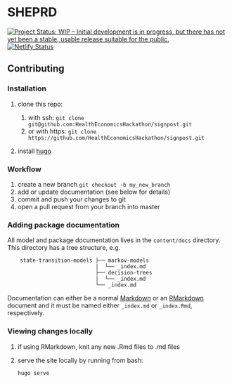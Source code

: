 # SHEPRD

[![Project Status: WIP – Initial development is in progress, but there has not yet been a stable, usable release suitable for the public.](https://www.repostatus.org/badges/latest/wip.svg)](https://www.repostatus.org/#wip) [![Netlify Status](https://api.netlify.com/api/v1/badges/92f3efe9-8473-4ebd-a29d-bb9fbb93f8dc/deploy-status)](https://app.netlify.com/sites/hermes-sheprd/deploys)

## Contributing

### Installation

1. clone this repo:

    1. with ssh: `git clone git@github.com:HealthEconomicsHackathon/signpost.git`
    1. or with https: `git clone https://github.com/HealthEconomicsHackathon/signpost.git`
    
1. install [hugo](https://gohugo.io/getting-started/installing/)

### Workflow
1. create a new branch
    `git checkout -b my_new_branch`
1. add or update documentation (see below for details)
1. commit and push your changes to git
1. open a pull request from your branch into master 

### Adding package documentation

All model and package documentation lives in the `content/docs` directory. This directory has a tree structure, 
e.g.

```
    state-transition-models ├── markov-models
                            |  └── _index.md
                            ├── decision-trees
                            |  └── _index.md
                            └── _index.md
```

Documentation can either be a normal 
[Markdown](https://www.markdownguide.org/cheat-sheet/) or an [RMarkdown](https://rstudio.com/wp-content/uploads/2015/02/rmarkdown-cheatsheet.pdf) document
and it must be named either `_index.md` or `_index.Rmd`, respectively.

### Viewing changes locally

1. if using RMarkdown, knit any new .Rmd files to .md files
    
1. serve the site locally by running from bash:

    `hugo serve`


